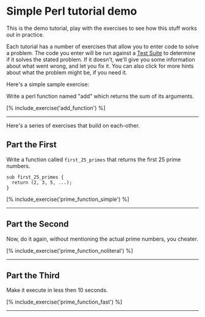 Simple Perl tutorial demo
=========================

This is the demo tutorial, play with the exercises to see how this
stuff works out in practice.

Each tutorial has a number of exercises that allow you to enter code
to solve a problem. The code you enter will be run against a [Test
Suite]() to determine if it solves the stated problem.  If it doesn't,
we'll give you some information about what went wrong, and let you fix
it.  You can also click for more hints about what the problem might be,
if you need it.


Here's a simple sample exercise: 

Write a perl function named "add" which returns the sum of its arguments.

[% include_exercise('add_function') %]

---

Here's a series of exercises that build on each-other.

Part the First
--------------

Write a function called `first_25_primes` that returns the first 25
prime numbers.  

    sub first_25_primes {
      return (2, 3, 5, ...);
    }

[% include_exercise('prime_function_simple') %]

---

Part the Second
---------------

Now, do it again, without mentioning the actual prime numbers, you cheater.

[% include_exercise('prime_function_noliteral') %]

---

Part the Third
--------------

Make it execute in less then 10 seconds.

[% include_exercise('prime_function_fast') %]

---
